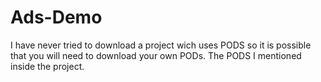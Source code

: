 # Ads-Demo
I have never tried to download a project wich uses PODS so it is possible that you will need to download your own PODs.
The PODS I mentioned inside the project.
